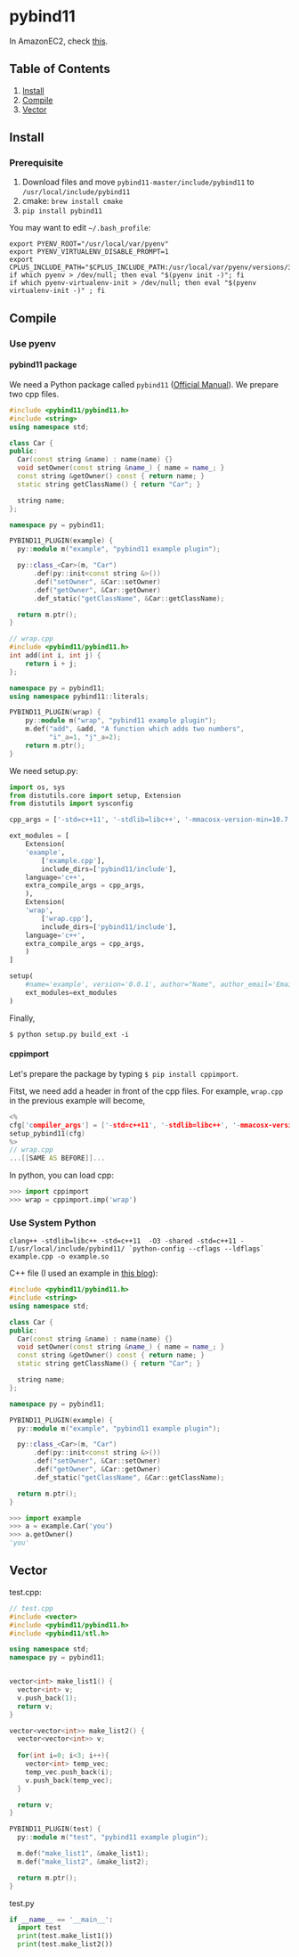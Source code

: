 # pybind11
In AmazonEC2, check [this](https://github.com/Shusei-E/Code_Tips/blob/master/AmazonEC2/pybind11.md).

## Table of Contents
1. [Install](#install)
2. [Compile](#compile)
3. [Vector](#vector)

## Install
### Prerequisite
1. Download files and move `pybind11-master/include/pybind11` to `/usr/local/include/pybind11`
2. cmake: `brew install cmake`
3. `pip install pybind11`

You may want to edit `~/.bash_profile`:
```
export PYENV_ROOT="/usr/local/var/pyenv"
export PYENV_VIRTUALENV_DISABLE_PROMPT=1
export CPLUS_INCLUDE_PATH="$CPLUS_INCLUDE_PATH:/usr/local/var/pyenv/versions/3.6.0/include/python3.6m/"
if which pyenv > /dev/null; then eval "$(pyenv init -)"; fi
if which pyenv-virtualenv-init > /dev/null; then eval "$(pyenv virtualenv-init -)" ; fi
```

## Compile
### Use pyenv
#### pybind11 package
We need a Python package called `pybind11` ([Official Manual](http://people.duke.edu/~ccc14/sta-663-2016/18G_C++_Python_pybind11.html#)). We prepare two cpp files.
```cpp
#include <pybind11/pybind11.h>
#include <string>
using namespace std;

class Car {
public:
  Car(const string &name) : name(name) {}
  void setOwner(const string &name_) { name = name_; }
  const string &getOwner() const { return name; }
  static string getClassName() { return "Car"; }

  string name;
};

namespace py = pybind11;

PYBIND11_PLUGIN(example) {
  py::module m("example", "pybind11 example plugin");

  py::class_<Car>(m, "Car")
      .def(py::init<const string &>())
      .def("setOwner", &Car::setOwner)
      .def("getOwner", &Car::getOwner)
      .def_static("getClassName", &Car::getClassName);

  return m.ptr();
}
```
```cpp
// wrap.cpp
#include <pybind11/pybind11.h>
int add(int i, int j) {
    return i + j;
};

namespace py = pybind11;
using namespace pybind11::literals;

PYBIND11_PLUGIN(wrap) {
    py::module m("wrap", "pybind11 example plugin");
    m.def("add", &add, "A function which adds two numbers",
          "i"_a=1, "j"_a=2);
    return m.ptr();
}
```
We need setup.py:
```py
import os, sys
from distutils.core import setup, Extension
from distutils import sysconfig

cpp_args = ['-std=c++11', '-stdlib=libc++', '-mmacosx-version-min=10.7']

ext_modules = [
    Extension(
    'example',
        ['example.cpp'],
        include_dirs=['pybind11/include'],
    language='c++',
    extra_compile_args = cpp_args,
    ),
    Extension(
    'wrap',
        ['wrap.cpp'],
        include_dirs=['pybind11/include'],
    language='c++',
    extra_compile_args = cpp_args,
    )
]

setup(
    #name='example', version='0.0.1', author="Name", author_email='Email', description='Example',
    ext_modules=ext_modules
)
```
Finally,
```terminal
$ python setup.py build_ext -i
```

#### cppimport
Let's prepare the package by typing `$ pip install cppimport`.

Fitst, we need add a header in front of the cpp files. For example, `wrap.cpp` in the previous example will become,
```cpp
<%
cfg['compiler_args'] = ['-std=c++11', '-stdlib=libc++', '-mmacosx-version-min=10.7']
setup_pybind11(cfg)
%>
// wrap.cpp
...[[SAME AS BEFORE]]...
```
In python, you can load cpp:
```python
>>> import cppimport
>>> wrap = cppimport.imp('wrap')
```

### Use System Python
```
clang++ -stdlib=libc++ -std=c++11  -O3 -shared -std=c++11 -I/usr/local/include/pybind11/ `python-config --cflags --ldflags` example.cpp -o example.so
```
C++ file (I used an example in [this blog](http://myenigma.hatenablog.com/entry/2016/12/17/075812#サンプルコード)):
```cpp
#include <pybind11/pybind11.h>
#include <string>
using namespace std;

class Car {
public:
  Car(const string &name) : name(name) {}
  void setOwner(const string &name_) { name = name_; }
  const string &getOwner() const { return name; }
  static string getClassName() { return "Car"; }

  string name;
};

namespace py = pybind11;

PYBIND11_PLUGIN(example) {
  py::module m("example", "pybind11 example plugin");

  py::class_<Car>(m, "Car")
      .def(py::init<const string &>())
      .def("setOwner", &Car::setOwner)
      .def("getOwner", &Car::getOwner)
      .def_static("getClassName", &Car::getClassName);

  return m.ptr();
}
```

```python
>>> import example
>>> a = example.Car('you')
>>> a.getOwner()
'you'
```

## Vector
test.cpp:
```cpp
// test.cpp
#include <vector>
#include <pybind11/pybind11.h>
#include <pybind11/stl.h>

using namespace std;
namespace py = pybind11;


vector<int> make_list1() {
  vector<int> v;
  v.push_back(1);
  return v;
}

vector<vector<int>> make_list2() {
  vector<vector<int>> v;
  
  for(int i=0; i<3; i++){
    vector<int> temp_vec;
    temp_vec.push_back(i);
    v.push_back(temp_vec);
  }

  return v;
}

PYBIND11_PLUGIN(test) {
  py::module m("test", "pybind11 example plugin");

  m.def("make_list1", &make_list1);
  m.def("make_list2", &make_list2);

  return m.ptr();
}
```
test.py
```py
if __name__ == '__main__':
  import test
  print(test.make_list1())
  print(test.make_list2())
```
